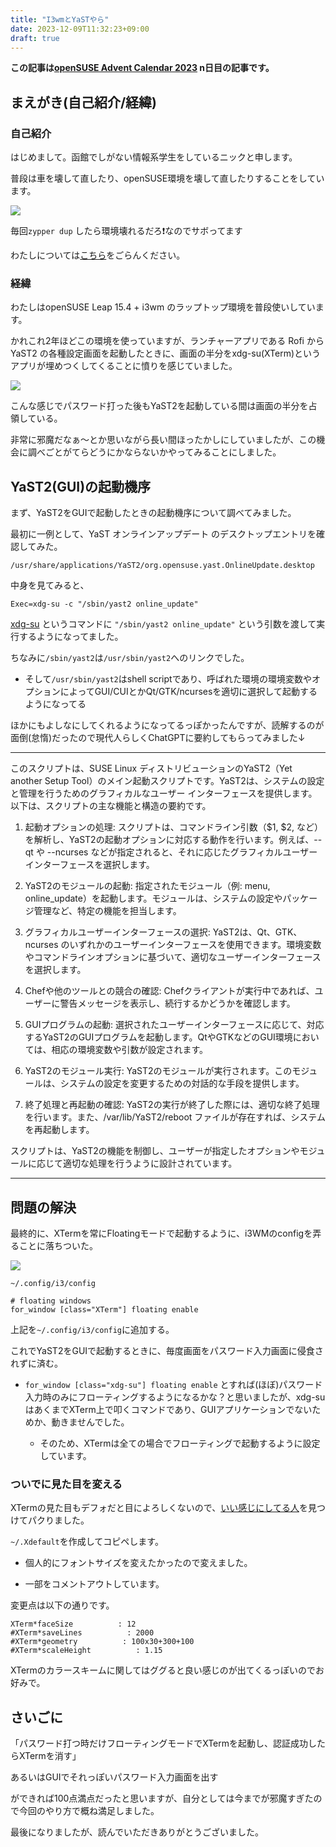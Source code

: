 ```yaml
---
title: "I3wmとYaSTやら"
date: 2023-12-09T11:32:23+09:00
draft: true
---
```


**この記事は[openSUSE Advent Calendar 2023](https://adventar.org/calendars/9615) n日目の記事です。**

## まえがき(自己紹介/経緯)

### 自己紹介

はじめまして。函館でしがない情報系学生をしているニックと申します。

普段は車を壊して直したり、openSUSE環境を壊して直したりすることをしています。

![](https://media.discordapp.net/attachments/664062785856208896/1182866020512317511/image.png?ex=658640d3&is=6573cbd3&hm=6b26d754f2d16ec702a50bac5fc68603ebfc37803c97c6e0ff3928f15b50a594&=&format=webp&quality=lossless&width=719&height=323)

毎回```zypper dup```  したら環境壊れるだろ❗なのでサボってます

わたしについては[こちら](https://nick-san.github.io/nickpage)をごらんください。

### 経緯
わたしはopenSUSE Leap 15.4 + i3wm のラップトップ環境を普段使いしています。

かれこれ2年ほどこの環境を使っていますが、ランチャーアプリである Rofi から YaST2 の各種設定画面を起動したときに、画面の半分をxdg-su(XTerm)というアプリが埋めつくしてくることに憤りを感じていました。

![](https://media.discordapp.net/attachments/664062785856208896/1182865817096958072/image.png?ex=658640a3&is=6573cba3&hm=c456786f62affe1d75b42dd11b55e2645f8d0ab459138b6fff15550c71eff7d5&=&format=webp&quality=lossless&width=719&height=404)

こんな感じでパスワード打った後もYaST2を起動している間は画面の半分を占領している。

非常に邪魔だなぁ〜とか思いながら長い間ほったかしにしていましたが、この機会に調べごとがてらどうにかならないかやってみることにしました。

## YaST2(GUI)の起動機序

まず、YaST2をGUIで起動したときの起動機序について調べてみました。

最初に一例として、YaST オンラインアップデート のデスクトップエントリを確認してみた。

```/usr/share/applications/YaST2/org.opensuse.yast.OnlineUpdate.desktop```

中身を見てみると、

```Exec=xdg-su -c "/sbin/yast2 online_update"```

[xdg-su](https://github.com/tarakbumba/xdg-su) というコマンドに ```"/sbin/yast2 online_update"``` という引数を渡して実行するようになってました。

ちなみに```/sbin/yast2```は```/usr/sbin/yast2```へのリンクでした。

- そして```/usr/sbin/yast2```はshell scriptであり、呼ばれた環境の環境変数やオプションによってGUI/CUIとかQt/GTK/ncursesを適切に選択して起動するようになってる

ほかにもよしなにしてくれるようになってるっぽかったんですが、読解するのが面倒(怠惰)だったので現代人らしくChatGPTに要約してもらってみました↓

___
このスクリプトは、SUSE Linux ディストリビューションのYaST2（Yet another Setup Tool）のメイン起動スクリプトです。YaST2は、システムの設定と管理を行うためのグラフィカルなユーザー インターフェースを提供します。以下は、スクリプトの主な機能と構造の要約です。

1. 起動オプションの処理: スクリプトは、コマンドライン引数（$1, $2, など）を解析し、YaST2の起動オプションに対応する動作を行います。例えば、--qt や --ncurses などが指定されると、それに応じたグラフィカルユーザーインターフェースを選択します。

2. YaST2のモジュールの起動: 指定されたモジュール（例: menu, online_update）を起動します。モジュールは、システムの設定やパッケージ管理など、特定の機能を担当します。

3. グラフィカルユーザーインターフェースの選択: YaST2は、Qt、GTK、ncurses のいずれかのユーザーインターフェースを使用できます。環境変数やコマンドラインオプションに基づいて、適切なユーザーインターフェースを選択します。

4. Chefや他のツールとの競合の確認: Chefクライアントが実行中であれば、ユーザーに警告メッセージを表示し、続行するかどうかを確認します。

5. GUIプログラムの起動: 選択されたユーザーインターフェースに応じて、対応するYaST2のGUIプログラムを起動します。QtやGTKなどのGUI環境においては、相応の環境変数や引数が設定されます。

6. YaST2のモジュール実行: YaST2のモジュールが実行されます。このモジュールは、システムの設定を変更するための対話的な手段を提供します。

7. 終了処理と再起動の確認: YaST2の実行が終了した際には、適切な終了処理を行います。また、/var/lib/YaST2/reboot ファイルが存在すれば、システムを再起動します。

スクリプトは、YaST2の機能を制御し、ユーザーが指定したオプションやモジュールに応じて適切な処理を行うように設計されています。
___

## 問題の解決
最終的に、XTermを常にFloatingモードで起動するように、i3WMのconfigを弄ることに落ちついた。

![](https://media.discordapp.net/attachments/664062785856208896/1182890233675649216/image.png?ex=65865760&is=6573e260&hm=adc183bbc482f7b45951dbbfc63394f12e44c3a03a58de070ff6539f7874bbd6&=&format=webp&quality=lossless&width=719&height=395)

```config
~/.config/i3/config

# floating windows
for_window [class="XTerm"] floating enable
```

上記を```~/.config/i3/config```に追加する。

これでYaST2をGUIで起動するときに、毎度画面をパスワード入力画面に侵食されずに済む。

- ```for_window [class="xdg-su"] floating enable``` とすれば(ほぼ)パスワード入力時のみにフローティングするようになるかな？と思いましたが、xdg-suはあくまでXTerm上で叩くコマンドであり、GUIアプリケーションでないためか、動きませんでした。

  - そのため、XTermは全ての場合でフローティングで起動するように設定しています。

### ついでに見た目を変える

XTermの見た目もデフォだと目によろしくないので、[いい感じにしてる人](http://atomiyama.com/linux/page/xterm-01/)を見つけてパクりました。

```~/.Xdefault```を作成してコピペします。

- 個人的にフォントサイズを変えたかったので変えました。

- 一部をコメントアウトしています。

変更点は以下の通りです。

```config
XTerm*faceSize          : 12
#XTerm*saveLines          : 2000
#XTerm*geometry          : 100x30+300+100
#XTerm*scaleHeight          : 1.15
```

XTermのカラースキームに関してはググると良い感じのが出てくるっぽいのでお好みで。

## さいごに

「パスワード打つ時だけフローティングモードでXTermを起動し、認証成功したらXTermを消す」

あるいはGUIでそれっぽいパスワード入力画面を出す

ができれば100点満点だったと思いますが、自分としては今までが邪魔すぎたので今回のやり方で概ね満足しました。

最後になりましたが、読んでいただきありがとうございました。
